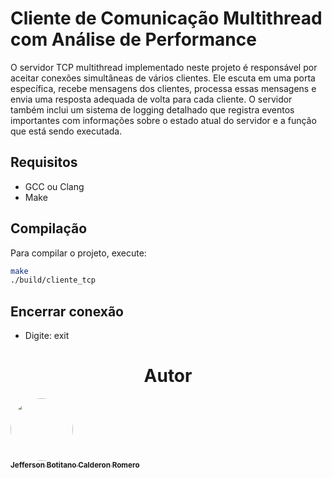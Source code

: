 # Cliente de Comunicação Multithread com Análise de Performance

O servidor TCP multithread implementado neste projeto é responsável por aceitar conexões simultâneas de vários clientes. Ele escuta em uma porta específica, recebe mensagens dos clientes, processa essas mensagens e envia uma resposta adequada de volta para cada cliente. O servidor também inclui um sistema de logging detalhado que registra eventos importantes com informações sobre o estado atual do servidor e a função que está sendo executada.

## Requisitos

- GCC ou Clang
- Make

## Compilação

Para compilar o projeto, execute:

```bash
make
./build/cliente_tcp
```

## Encerrar conexão

- Digite: exit

<h1 align='center'>Autor</h1>

<a href="https://github.com/jeffersonbcr">
    <img style="border-radius: 50%;" src="https://avatars.githubusercontent.com/u/58866006?v=4" width="100px;" alt=""/><br/>
    <sub><b>Jefferson Botitano Calderon Romero</b></sub></a>

<br><br/>
